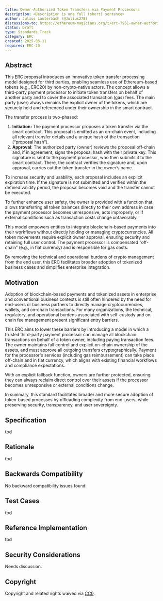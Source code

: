```yaml
---
title: Owner-Authorized Token Transfers via Payment Processors
description: <Description is one full (short) sentence>
author: Julius Lauterbach (@Julius278)
discussions-to: https://ethereum-magicians.org/t/erc-7951-owner-authorized-token-transfers-via-payment-processor/24526
status: Draft
type: Standards Track
category: ERC
created: 2025-06-11
requires: ERC-20
---
```


## Abstract

This ERC proposal introduces an innovative token transfer processing model designed for third parties, enabling seamless use of Ethereum-based tokens (e.g., ERC20) by non-crypto-native actors. The concept allows a third-party payment processor to initiate token transfers on behalf of another party and to cover the associated transaction (gas) fees. The main party (user) always remains the explicit owner of the tokens, which are securely held and referenced under their ownership in the smart contract.

The transfer process is two-phased:

1. **Initiation:** The payment processor proposes a token transfer via the smart contract. This proposal is emitted as an on-chain event, including all relevant transfer details and a unique hash of the transaction (“proposal hash”).
2. **Approval:** The authorized party (owner) reviews the proposal off-chain and, if in agreement, signs the proposal hash with their private key. This signature is sent to the payment processor, who then submits it to the smart contract. There, the contract verifies the signature and, upon approval, carries out the token transfer in the owner’s name.

To increase security and usability, each proposal includes an explicit expiration time. If the signature is not submitted and verified within the defined validity period, the proposal becomes void and the transfer cannot be executed.

To further enhance user safety, the owner is provided with a function that allows transferring all token balances directly to their own address in case the payment processor becomes unresponsive, acts improperly, or if external conditions such as transaction costs change unfavorably.

This model empowers entities to integrate blockchain-based payments into their workflows without directly holding or managing cryptocurrencies. All token movements require explicit owner approval, ensuring security and retaining full user control. The payment processor is compensated “off-chain” (e.g., in fiat currency) and is responsible for gas costs.

By removing the technical and operational burdens of crypto management from the end user, this ERC facilitates broader adoption of tokenized business cases and simplifies enterprise integration.

## Motivation

Adoption of blockchain-based payments and tokenized assets in enterprise and conventional business contexts is still often hindered by the need for end-users or business partners to directly manage cryptocurrencies, wallets, and on-chain transactions. For many organizations, the technical, regulatory, and operational burdens associated with self-custody and on-chain fee management present significant entry barriers.

This ERC aims to lower these barriers by introducing a model in which a trusted third-party payment processor can manage all blockchain transactions on behalf of a token owner, including paying transaction fees. The owner maintains full control and explicit on-chain ownership of the assets, and must approve all outgoing transfers cryptographically. Payment for the processor's services (including gas reimbursement) can take place off-chain and in fiat currency, which aligns with existing financial workflows and compliance expectations.

With an explicit fallback function, owners are further protected, ensuring they can always reclaim direct control over their assets if the processor becomes unresponsive or external conditions change.

In summary, this standard facilitates broader and more secure adoption of token-based processes by offloading complexity from end-users, while preserving security, transparency, and user sovereignty.

## Specification

tbd

## Rationale

tbd

## Backwards Compatibility

No backward compatibility issues found.

## Test Cases

tbd

## Reference Implementation

tbd

## Security Considerations

Needs discussion.

## Copyright

Copyright and related rights waived via [CC0](../LICENSE.md).

